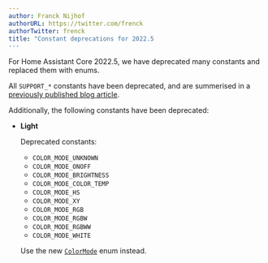 ```yaml
---
author: Franck Nijhof
authorURL: https://twitter.com/frenck
authorTwitter: frenck
title: "Constant deprecations for 2022.5
---
```


For Home Assistant Core 2022.5, we have deprecated many constants and replaced
them with enums.

All `SUPPORT_*` constants have been deprecated, and are summerised
in a [previously published blog article](/blog/2022/04/02/support-constants-deprecation).

Additionally, the following constants have been deprecated:

- **Light**

  Deprecated constants:

  - `COLOR_MODE_UNKNOWN`
  - `COLOR_MODE_ONOFF`
  - `COLOR_MODE_BRIGHTNESS`
  - `COLOR_MODE_COLOR_TEMP`
  - `COLOR_MODE_HS`
  - `COLOR_MODE_XY`
  - `COLOR_MODE_RGB`
  - `COLOR_MODE_RGBW`
  - `COLOR_MODE_RGBWW`
  - `COLOR_MODE_WHITE`

  Use the new [`ColorMode`](/docs/core/entity/light#color-modes) enum instead.

